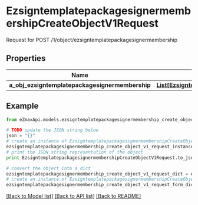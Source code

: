 # EzsigntemplatepackagesignermembershipCreateObjectV1Request

Request for POST /1/object/ezsigntemplatepackagesignermembership

## Properties

Name | Type | Description | Notes
------------ | ------------- | ------------- | -------------
**a_obj_ezsigntemplatepackagesignermembership** | [**List[EzsigntemplatepackagesignermembershipRequestCompound]**](EzsigntemplatepackagesignermembershipRequestCompound.md) |  | 

## Example

```python
from eZmaxApi.models.ezsigntemplatepackagesignermembership_create_object_v1_request import EzsigntemplatepackagesignermembershipCreateObjectV1Request

# TODO update the JSON string below
json = "{}"
# create an instance of EzsigntemplatepackagesignermembershipCreateObjectV1Request from a JSON string
ezsigntemplatepackagesignermembership_create_object_v1_request_instance = EzsigntemplatepackagesignermembershipCreateObjectV1Request.from_json(json)
# print the JSON string representation of the object
print EzsigntemplatepackagesignermembershipCreateObjectV1Request.to_json()

# convert the object into a dict
ezsigntemplatepackagesignermembership_create_object_v1_request_dict = ezsigntemplatepackagesignermembership_create_object_v1_request_instance.to_dict()
# create an instance of EzsigntemplatepackagesignermembershipCreateObjectV1Request from a dict
ezsigntemplatepackagesignermembership_create_object_v1_request_form_dict = ezsigntemplatepackagesignermembership_create_object_v1_request.from_dict(ezsigntemplatepackagesignermembership_create_object_v1_request_dict)
```
[[Back to Model list]](../README.md#documentation-for-models) [[Back to API list]](../README.md#documentation-for-api-endpoints) [[Back to README]](../README.md)


